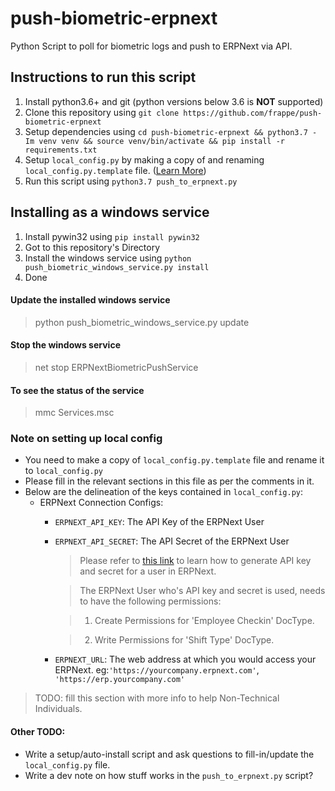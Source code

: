 # push-biometric-erpnext
Python Script to poll for biometric logs and push to ERPNext via API.

## Instructions to run this script
1. Install python3.6+ and git (python versions below 3.6 is **NOT** supported)
2. Clone this repository using `git clone https://github.com/frappe/push-biometric-erpnext`
3. Setup dependencies using `cd push-biometric-erpnext && python3.7 -Im venv venv && source venv/bin/activate && pip install -r requirements.txt`
4. Setup `local_config.py` by making a copy of and renaming `local_config.py.template` file. ([Learn More](#Note-on-setting-up-local-config))
5. Run this script using `python3.7 push_to_erpnext.py`

## Installing as a windows service
1. Install pywin32 using `pip install pywin32`
2. Got to this repository's Directory
3. Install the windows service using `python push_biometric_windows_service.py install`
4. Done

#### Update the installed windows service
> python push_biometric_windows_service.py update

#### Stop the windows service
> net stop ERPNextBiometricPushService

#### To see the status of the service
> mmc Services.msc

### Note on setting up local config
- You need to make a copy of `local_config.py.template` file and rename it to `local_config.py`
- Please fill in the relevant sections in this file as per the comments in it.
- Below are the delineation of the keys contained in `local_config.py`:
  - ERPNext Connection Configs:
    - `ERPNEXT_API_KEY`: The API Key of the ERPNext User
    - `ERPNEXT_API_SECRET`: The API Secret of the ERPNext User
      > Please refer to [this link](https://frappe.io/docs/user/en/guides/integration/how_to_set_up_token_based_auth#generate-a-token) to learn how to generate API key and secret for a user in ERPNext. 

      > The ERPNext User who's API key and secret is used, needs to have the following permissions: 

      > 1. Create Permissions for 'Employee Checkin' DocType.

      > 2. Write Permissions for 'Shift Type' DocType.
    - `ERPNEXT_URL`: The web address at which you would access your ERPNext. eg:`'https://yourcompany.erpnext.com'`, `'https://erp.yourcompany.com'`
> TODO: fill this section with more info to help Non-Technical Individuals.

#### Other TODO:
 - Write a setup/auto-install script and ask questions to fill-in/update the `local_config.py` file.
 - Write a dev note on how stuff works in the `push_to_erpnext.py` script?
